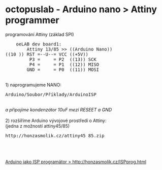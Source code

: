 # octopuslab - Arduino nano > Attiny programmer
programování Attiny (základ SPI)
<pre>
    oeLAB dev board1:
        Attiny 13/85 >> ((Arduino Nano)) 
((10 )) RST =--U--= VCC ((+5V))                   
         P3 =     = P2  ((13)) SCK 
         P4 =     = P1  ((12)) MISO 
        GND =     = P0  ((11)) MOSI 
</pre>
<br />
1) naprogramujeme NANO:<br />
<pre>
Arduino/Soubor/Příklady/ArduinoISP 
</pre>
<br />
<i>a připojíme kondenzátor 10uF mezi RESEET a GND</i><br />
<br />
2) rozšíříme Arduino vývojové prostředí o Attiny:<br />
(jedna z možností attiny45/85)<br />
<pre>
http://honzasmolik.cz/attiny45_85.zip</pre>
<br />
<br />
<br />
<a href=http://honzasmolik.cz/ISPprog.html>Arduino jako ISP programátor > http://honzasmolik.cz/ISPprog.html</a><br />

<br />
